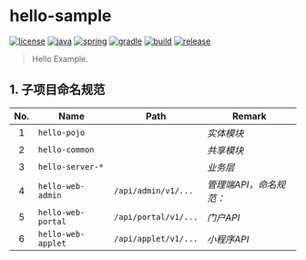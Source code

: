 # hello-sample

[![license](https://img.shields.io/badge/license-MIT-green.svg?style=flat&logo=github)](https://www.mit-license.org)
[![java](https://img.shields.io/badge/java-1.8-brightgreen.svg?style=flat&logo=java)](https://www.oracle.com/java/technologies/javase-downloads.html)
[![spring](https://img.shields.io/badge/springboot-2.3.2-brightgreen.svg?style=flat&logo=spring)](https://docs.spring.io/spring-boot/docs/2.3.x-SNAPSHOT/reference/htmlsingle)
[![gradle](https://img.shields.io/badge/gradle-6.7-brightgreen.svg?style=flat&logo=gradle)](https://docs.gradle.org/6.7/userguide/installation.html)
[![build](https://github.com/aaric/hello-sample/workflows/build/badge.svg)](https://github.com/aaric/hello-sample/actions)
[![release](https://img.shields.io/badge/release-0.2.0-blue.svg)](https://github.com/aaric/hello-sample/releases)

> Hello Example.

## 1. 子项目命名规范

|No.|Name|Path|Remark|
|:-:|----|----|------|
|1|`hello-pojo`||*实体模块*|
|2|`hello-common`||*共享模块*|
|3|`hello-server-*`||*业务层*|
|4|`hello-web-admin`|`/api/admin/v1/...`|*管理端API，命名规范：*|
|5|`hello-web-portal`|`/api/portal/v1/...`|*门户API*|
|6|`hello-web-applet`|`/api/applet/v1/...`|*小程序API*|
